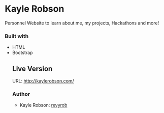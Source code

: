
# Kayle Robson
Personnel Website to learn about me, my projects, Hackathons and more!

<h3>Built with</h3>
<ul>
<li>HTML</li>
<li>Bootstrap</li>

<h2>Live Version</h2>
URL: <a href="">http://kaylerobson.com/</a>

<h3>Author</h3>
<ul>
  <li>Kayle Robson: <a href="https://github.com/revyrob">revyrob</a></li>
  
